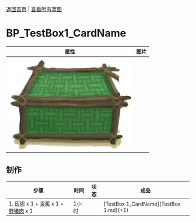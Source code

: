 [返回首页](index.md)   |  [查看所有蓝图](blueprint.md)
# BP_TestBox1_CardName  
>   
  
  属性  |   图片   
 ----  |  ----:   
   |  ![](Sprite/Chest.png)   
  
## 制作  
步骤  |  时间  |  状态  |  成品  
----  |  ----  |  ----  |  ----  
1. [灰烬](Ash.md) x 1 + [香蕉](Banana.md) x 1 + [野猪肉](BoarMeat.md) x 1  |  1小时  |    |  [TestBox 1_CardName](TestBox 1.md)(+1)  
